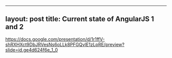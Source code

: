 
---
layout: post
title: Current state of AngularJS 1 and 2
---
https://docs.google.com/presentation/d/1r1ffV-shRXHXct9DbJRVesNs6oLLk8PFGQvlE1zLpRE/preview?slide=id.ge4d624f6e_1_0
